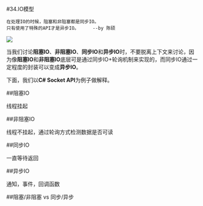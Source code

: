 #34.IO模型

```
在处理IO的时候，阻塞和非阻塞都是同步IO。
只有使用了特殊的API才是异步IO。     --by 陈硕
```
<img src="http://pic2.zhimg.com/7d3eb389b7724878bd7e12ebc6dbcdb5_b.jpg" />

当我们讨论**阻塞IO**、**非阻塞IO**、**同步IO**和**异步IO**时，不要脱离上下文来讨论，因为像**阻塞IO**和**非阻塞IO**底层可是通过同步IO+轮询机制来实现的，而同步IO通过一定程度的封装可以变成**异步IO**。

下面，我们以**C# Socket API**为例子做解释。

##阻塞IO

线程挂起

##非阻塞IO

线程不挂起，通过轮询方式检测数据是否可读

##同步IO

一直等待返回

##异步IO

通知，事件，回调函数

##阻塞/非阻塞 vs 同步/异步

